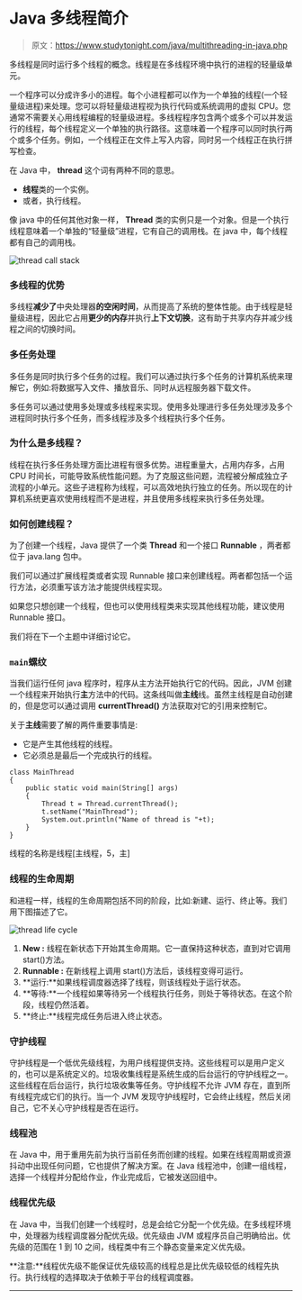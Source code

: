 # Java 多线程简介

> 原文：<https://www.studytonight.com/java/multithreading-in-java.php>

多线程是同时运行多个线程的概念。线程是在多线程环境中执行的进程的轻量级单元。

一个程序可以分成许多小的进程。每个小进程都可以作为一个单独的线程(一个轻量级进程)来处理。您可以将轻量级进程视为执行代码或系统调用的虚拟 CPU。您通常不需要关心用线程编程的轻量级进程。多线程程序包含两个或多个可以并发运行的线程，每个线程定义一个单独的执行路径。这意味着一个程序可以同时执行两个或多个任务。例如，一个线程正在文件上写入内容，同时另一个线程正在执行拼写检查。

在 Java 中， **thread** 这个词有两种不同的意思。

*   **线程**类的一个实例。
*   或者，执行线程。

像 java 中的任何其他对象一样， **Thread** 类的实例只是一个对象。但是一个执行线程意味着一个单独的“轻量级”进程，它有自己的调用栈。在 java 中，每个线程都有自己的调用栈。

![thread call stack](../Images/07910d79de6f028381bb1a1c47f1ec8b.png)

### 多线程的优势

多线程**减少了**中央处理器**的空闲时间**，从而提高了系统的整体性能。由于线程是轻量级进程，因此它占用**更少的内存**并执行**上下文切换**，这有助于共享内存并减少线程之间的切换时间。

### 多任务处理

多任务是同时执行多个任务的过程。我们可以通过执行多个任务的计算机系统来理解它，例如:将数据写入文件、播放音乐、同时从远程服务器下载文件。

多任务可以通过使用多处理或多线程来实现。使用多处理进行多任务处理涉及多个进程同时执行多个任务，而多线程涉及多个线程执行多个任务。

### 为什么是多线程？

线程在执行多任务处理方面比进程有很多优势。进程重量大，占用内存多，占用 CPU 时间长，可能导致系统性能问题。为了克服这些问题，流程被分解成独立子流程的小单元。这些子进程称为线程，可以高效地执行独立的任务。所以现在的计算机系统更喜欢使用线程而不是进程，并且使用多线程来执行多任务处理。

### 如何创建线程？

为了创建一个线程，Java 提供了一个类 **Thread** 和一个接口 **Runnable** ，两者都位于 java.lang 包中。

我们可以通过扩展线程类或者实现 Runnable 接口来创建线程。两者都包括一个运行方法，必须重写该方法才能提供线程实现。

如果您只想创建一个线程，但也可以使用线程类来实现其他线程功能，建议使用 Runnable 接口。

我们将在下一个主题中详细讨论它。

### `main`螺纹

当我们运行任何 java 程序时，程序从主方法开始执行它的代码。因此，JVM 创建一个线程来开始执行**主**方法中的代码。这条线叫做**主线**线。虽然主线程是自动创建的，但是您可以通过调用 **currentThread()** 方法获取对它的引用来控制它。

关于**主线**需要了解的两件重要事情是:

*   它是产生其他线程的线程。
*   它必须总是最后一个完成执行的线程。

```
class MainThread
{
 	public static void main(String[] args)
 	{
  		Thread t = Thread.currentThread();
  		t.setName("MainThread");
  		System.out.println("Name of thread is "+t);
 	}
}
```

线程的名称是线程[主线程，5，主]

### 线程的生命周期

和进程一样，线程的生命周期包括不同的阶段，比如:新建、运行、终止等。我们用下图描述了它。

![thread life cycle](../Images/b74f1d1156302dc924097d263d941055.png)

1.  **New :** 线程在新状态下开始其生命周期。它一直保持这种状态，直到对它调用 start()方法。
2.  **Runnable :** 在新线程上调用 start()方法后，该线程变得可运行。
3.  **运行:**如果线程调度器选择了线程，则该线程处于运行状态。
4.  **等待:**一个线程如果等待另一个线程执行任务，则处于等待状态。在这个阶段，线程仍然活着。
5.  **终止:**线程完成任务后进入终止状态。

### 守护线程

守护线程是一个低优先级线程，为用户线程提供支持。这些线程可以是用户定义的，也可以是系统定义的。垃圾收集线程是系统生成的后台运行的守护线程之一。这些线程在后台运行，执行垃圾收集等任务。守护线程不允许 JVM 存在，直到所有线程完成它们的执行。当一个 JVM 发现守护线程时，它会终止线程，然后关闭自己，它不关心守护线程是否在运行。

### 线程池

在 Java 中，用于重用先前为执行当前任务而创建的线程。如果在线程周期或资源抖动中出现任何问题，它也提供了解决方案。在 Java 线程池中，创建一组线程，选择一个线程并分配给作业，作业完成后，它被发送回组中。

### 线程优先级

在 Java 中，当我们创建一个线程时，总是会给它分配一个优先级。在多线程环境中，处理器为线程调度器分配优先级。优先级由 JVM 或程序员自己明确给出。优先级的范围在 1 到 10 之间，线程类中有三个静态变量来定义优先级。

**注意:**线程优先级不能保证优先级较高的线程总是比优先级较低的线程先执行。执行线程的选择取决于依赖于平台的线程调度器。

* * *